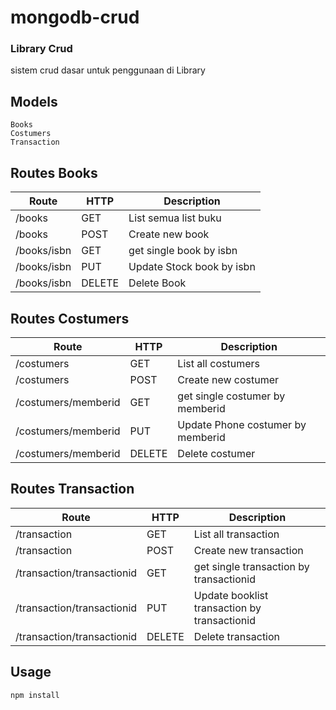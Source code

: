 # mongodb-crud

### Library Crud
sistem crud dasar untuk penggunaan di Library

## Models
```
Books
Costumers
Transaction
```

## Routes Books
| Route       | HTTP  | Description
| ---------   | ----  | -----------
| /books      | GET   | List semua list buku
| /books      | POST  | Create new book
| /books/isbn | GET   | get single book by isbn
| /books/isbn | PUT   | Update Stock book by isbn
| /books/isbn | DELETE| Delete Book

## Routes Costumers
| Route               | HTTP  | Description
| --------------------| ----  | -----------
| /costumers          | GET   | List all costumers
| /costumers          | POST  | Create new costumer
| /costumers/memberid | GET   | get single costumer by memberid
| /costumers/memberid | PUT   | Update Phone costumer by memberid
| /costumers/memberid | DELETE| Delete costumer

## Routes Transaction
| Route                      | HTTP  | Description
| --------------------       | ----  | -----------
| /transaction               | GET   | List all transaction
| /transaction               | POST  | Create new transaction
| /transaction/transactionid | GET   | get single transaction by transactionid
| /transaction/transactionid | PUT   | Update booklist transaction by transactionid
| /transaction/transactionid | DELETE| Delete transaction

## Usage
```
npm install
```
